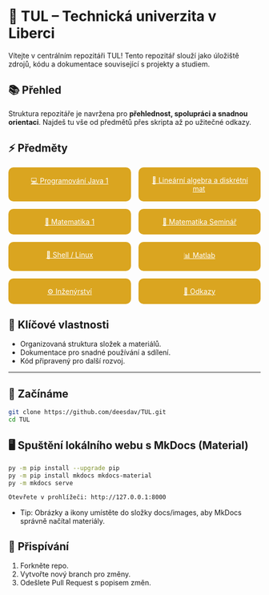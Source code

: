 # 🏫 TUL – Technická univerzita v Liberci

Vítejte v centrálním repozitáři TUL! Tento repozitář slouží jako úložiště zdrojů, kódu a dokumentace související s projekty a studiem.

## 📚 Přehled

Struktura repozitáře je navržena pro **přehlednost, spolupráci a snadnou orientaci**. Najdeš tu vše od předmětů přes skripta až po užitečné odkazy.

## ⚡ Předměty

<style>
.grid-predmety {
  display: grid;
  grid-template-columns: 1fr 1fr; /* 2 sloupce na desktopu */
  gap: 15px;
}


@media (max-width: 768px) {
  .grid-predmety {
    grid-template-columns: 1fr; /* 1 sloupec na mobilu */
  }
}

.karta {
  padding: 15px;
  border-radius: 10px;
  text-align: center;
  background-color: goldenrod;
  border: 2px solid transparent;
}


.karta a {
  font-weight: 400;
  color: white;
  border: 2px solid transparent;
}

.karta a:hover {
  color: white;
  text-decoration: underline;
  border: 2px solid black;
}
.karta:hover {
  background-color: black;
  border: 2px solid black;
}

</style>

<div class="grid-predmety">

  <div class="karta">
    <a href="algoritmizace_programovani_java_1/">💻 Programování Java 1</a>
  </div>

  <div class="karta">
    <a href="linearni_algerbra_diskretni_mat/">📐 Lineární algebra a diskrétní mat</a>
  </div>

  <div class="karta">
    <a href="matematika_1/">🔢 Matematika 1</a>
  </div>

  <div class="karta">
    <a href="seminar/">📝 Matematika Seminář</a>
  </div>

   <div class="karta">
    <a href="shell_linux/">🐚 Shell / Linux</a>
  </div>

   <div class="karta">
    <a href="matlab/">📊 Matlab</a>
  </div>   
  
  <div class="karta">
    <a href="inzenyrstvi/">⚙️ Inženýrství</a>
  </div>

  <div class="karta">
   <a href="odkazy/">🔗 Odkazy </a>
  </div>

</div>

## 🌟 Klíčové vlastnosti

- Organizovaná struktura složek a materiálů.
- Dokumentace pro snadné používání a sdílení.
- Kód připravený pro další rozvoj.

---

## 🚀 Začínáme

```bash
git clone https://github.com/deesdav/TUL.git
cd TUL
```

## 🖥️ Spuštění lokálního webu s MkDocs (Material)

```bash
py -m pip install --upgrade pip
py -m pip install mkdocs mkdocs-material
py -m mkdocs serve
```

```bash
Otevřete v prohlížeči: http://127.0.0.1:8000
```

- Tip: Obrázky a ikony umístěte do složky docs/images, aby MkDocs správně načítal materiály.

## 🤝 Přispívání

1. Forkněte repo.
2. Vytvořte nový branch pro změny.
3. Odešlete Pull Request s popisem změn.
